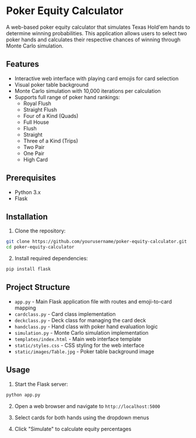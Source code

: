 # Poker Equity Calculator

A web-based poker equity calculator that simulates Texas Hold'em hands to determine winning probabilities. This application allows users to select two poker hands and calculates their respective chances of winning through Monte Carlo simulation.

## Features

- Interactive web interface with playing card emojis for card selection
- Visual poker table background
- Monte Carlo simulation with 10,000 iterations per calculation
- Supports full range of poker hand rankings:
  - Royal Flush
  - Straight Flush
  - Four of a Kind (Quads)
  - Full House
  - Flush
  - Straight
  - Three of a Kind (Trips)
  - Two Pair
  - One Pair
  - High Card

## Prerequisites

- Python 3.x
- Flask

## Installation

1. Clone the repository:
```bash
git clone https://github.com/yourusername/poker-equity-calculator.git
cd poker-equity-calculator
```

2. Install required dependencies:
```bash
pip install flask
```

## Project Structure

- `app.py` - Main Flask application file with routes and emoji-to-card mapping
- `cardclass.py` - Card class implementation
- `deckclass.py` - Deck class for managing the card deck
- `handclass.py` - Hand class with poker hand evaluation logic
- `simulation.py` - Monte Carlo simulation implementation
- `templates/index.html` - Main web interface template
- `static/styles.css` - CSS styling for the web interface
- `static/images/Table.jpg` - Poker table background image

## Usage

1. Start the Flask server:
```bash
python app.py
```

2. Open a web browser and navigate to `http://localhost:5000`

3. Select cards for both hands using the dropdown menus

4. Click "Simulate" to calculate equity percentages
